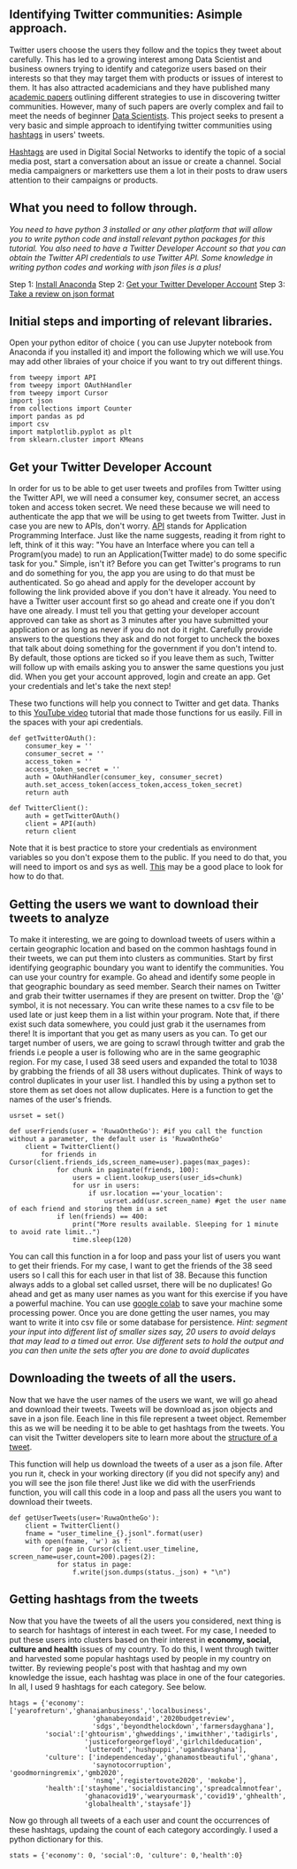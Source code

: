 ## Identifying Twitter communities: Asimple approach.

Twitter users choose the users they follow and the topics they tweet about carefully. This has led to a growing interest among Data Scientist and business owners trying to identify and categorize users based on their interests so that they may target them with products or issues of interest to them. It has also attracted academicians and they have published many [academic papers](https://journals.plos.org/plosone/article?id=10.1371/journal.pone.0210689) outlining different strategies to use in discovering twitter communities. However, many of such papers are overly complex and fail to meet the needs of beginner [Data Scientists](https://www.edureka.co/blog/what-is-data-science/#datascientist). This project seeks to present a very basic and simple approach to identifying twitter communities using [hashtags](https://www.takeflyte.com/blog/hashtags-explained) in users' tweets.

[Hashtags](https://www.takeflyte.com/blog/hashtags-explained) are used in Digital Social Networks to identify the topic of a social media post, start a conversation about an issue or create a channel. Social media campaigners or marketters use them a lot in their posts to draw users attention to their campaigns or products.
## What you need to follow through.
_You need to have python 3 installed or any other platform that will allow you to write python code and install relevant python packages for this tutorial. You also need to have a Twitter Developer Account so that you can obtain the Twitter API credentials to use Twitter API. Some knowledge in writing python codes and working with json files is a plus!_

Step 1: [Install Anaconda](https://www.anaconda.com/products/individual)
Step 2: [Get your Twitter Developer Account](https://developer.twitter.com/en)
Step 3: [Take a review on json format](https://developer.mozilla.org/en-US/docs/Learn/JavaScript/Objects/JSON)

## Initial steps and importing of relevant libraries.
Open your python editor of choice ( you can use Jupyter notebook from Anaconda if you installed it) and import the following which we will use.You may add other libraies of your choice if you want to try out different things.
```
from tweepy import API
from tweepy import OAuthHandler
from tweepy import Cursor
import json
from collections import Counter
import pandas as pd
import csv
import matplotlib.pyplot as plt
from sklearn.cluster import KMeans
```
## Get your Twitter Developer Account
In order for us to be able to get user tweets and profiles from Twitter using the Twitter API, we will need a consumer key, consumer secret, an access token and access token secret. We need these because we will need to authenticate the app that we will be using to get tweets from Twitter. Just in case you are new to APIs, don't worry. [API](https://www.mulesoft.com/resources/api/what-is-an-api) stands for Application Programming Interface. Just like the name suggests, reading it from right to left, think of it this way: "You have an Interface where you can tell a Program(you made) to run an Application(Twitter made) to do some specific task for you." Simple, isn't it?
Before you can get Twitter's programs to run and do something for you, the app you are using to do that must be authenticated. So go ahead and apply for the developer account by following the link provided above if you don't have it already. You need to have a Twitter user account first so go ahead and create one if you don't have one already. I must tell you that getting your developer account approved can take as short as 3 minutes after you have submitted your application or as long as never if you do not do it right. Carefully provide answers to the questions they ask and do not forget to uncheck the boxes that talk about doing something for the government if you don't intend to. By default, those options are ticked so if you leave them as such, Twitter will follow up with emails asking you to answer the same questions you just did. When you get your account approved, login and create an app. Get your credentials and let's take the next step!

These two functions will help you connect to Twitter and get data. Thanks to this [YouTube video](https://www.youtube.com/watch?v=CVYazfbbcZ8&list=PLmcBskOCOOFW1SNrz6_yzCEKGvh65wYb9&index=18&pbjreload=101)  tutorial that made those functions for us easily. Fill in the spaces with your api credentials.


```# Get user tweets as a json file
def getTwitterOAuth():
    consumer_key = ''
    consumer_secret = ''
    access_token = ''
    access_token_secret = ''
    auth = OAuthHandler(consumer_key, consumer_secret)
    auth.set_access_token(access_token,access_token_secret)
    return auth

def TwitterClient():
    auth = getTwitterOAuth()
    client = API(auth)
    return client
```

Note that it is best practice to store your credentials as environment variables so you don't expose them to the public. If you need to do that, you will need to import os and sys as well. [This](http://jonathansoma.com/lede/foundations-2019/classes/apis/keeping-api-keys-secret/) may be a good place to look for how to do that.

## Getting the users we want to download their tweets to analyze
To make it interesting, we are going to download tweets of users within a certain geographic location and based on the common hashtags found in their tweets, we can put them into clusters as communities. Start by first identifying geographic boundary you want to identify the communities. You can use your country for example. Go ahead and identify some people in that geographic boundary as seed member. Search their names on Twitter and grab their twitter usernames if they are present on twitter. Drop the '@' symbol, it is not necessary. You can write these names to a csv file to be used late or just keep them in a list within your program. Note that, if there exist such data somewhere, you could just grab it the usernames from there!
It is important that you get as many users as you can. To get our target number of users, we are going to scrawl through twitter and grab the friends i.e people a user is following who are in the same geographic region. For my case, I used 38 seed users and expanded the total to 1038 by grabbing the friends of all 38 users without duplicates. Think of ways to control duplicates in your user list. I handled this by using a python set to store them as set does not allow duplicates. Here is a function to get the names of the user's friends. 

```# user friends
usrset = set()

def userFriends(user = 'RuwaOntheGo'): #if you call the function without a parameter, the default user is 'RuwaOntheGo'
    client = TwitterClient()
        for friends in Cursor(client.friends_ids,screen_name=user).pages(max_pages): 
            for chunk in paginate(friends, 100):
                users = client.lookup_users(user_ids=chunk)
                for usr in users:
                    if usr.location =='your_location':
                        usrset.add(usr.screen_name) #get the user name of each friend and storing them in a set
            if len(friends) == 400:
                print("More results available. Sleeping for 1 minute to avoid rate limit..")
                time.sleep(120)
```

You can call this function in a for loop and pass your list of users you want to get their friends. For my case, I want to get the friends of the 38 seed users so I call this for each user in that list of 38. Because this function always adds to a global set called usrset, there will be no duplicates!
Go ahead and get as many user names as you want for this exercise if you have a powerful machine. You can use [google colab](https://colab.research.google.com/notebooks/intro.ipynb#recent=true) to save your machine some processing power. Once you are done getting the user names, you may want to write it into csv file or some database for persistence. 
_Hint: segment your input into different list of smaller sizes say, 20 users to avoid delays that may lead to a timed out error. Use different sets to hold the output and you can then unite the sets after you are done to avoid duplicates_

## Downloading the tweets of all the users.
Now that we have the user names of the users we want, we will go ahead and download their tweets. Tweets will be download as json objects and save in a json file. Eeach line in this file represent a tweet object. Remember this as we will be needing it to be able to get hashtags from the tweets. You can visit the Twitter developers site to learn more about the [structure of a tweet](https://developer.twitter.com/en/docs/tweets/data-dictionary/overview/intro-to-tweet-json#:~:text=Each%20Tweet%20has%20an%20author,most%20often%20an%20account%20bio.).

This function will help us download the tweets of a user as a json file. After you run it, check in your working directory (if you did not specify any) and you will see the json file there! Just like we did with the userFriends function, you will call this code in a loop and pass all the users you want to download their tweets.
```
def getUserTweets(user='RuwaOntheGo'):
    client = TwitterClient()
    fname = "user_timeline_{}.jsonl".format(user)
    with open(fname, 'w') as f:
        for page in Cursor(client.user_timeline, screen_name=user,count=200).pages(2):
            for status in page:
                f.write(json.dumps(status._json) + "\n")
```
## Getting hashtags from the tweets
Now that you have the tweets of all the users you considered, next thing is to search for hashtags of interest in each tweet. For my case, I needed to put these users into clusters based on their interest in **economy, social, culture and health** issues of my country. To do this, I went through twitter and harvested some popular hashtags used by people in my country on twitter. By reviewing people's post with that hashtag and my own knowledge the issue, each hashtag was place in one of the four categories. In all, I used 9 hashtags for each category. See below.

```
htags = {'economy': ['yearofreturn','ghanaianbusiness','localbusiness',
                     'ghanabeyondaid','2020budgetreview',
                     'sdgs','beyondthelockdown','farmersdayghana'], 
         'social':['ghtourism','ghweddings','imwithher','tadigirls',
                   'justiceforgeorgefloyd','girlchildeducation',
                   'lutterodt','hushpuppi','ugandavsghana'], 
         'culture': ['independenceday','ghanamostbeautiful','ghana',
                     'saynotocorruption', 'goodmorningremix','gmb2020',
                     'nsmq','registertovote2020', 'mokobe'],
         'health':['stayhome','socialdistancing','spreadcalmnotfear',
                   'ghanacovid19','wearyourmask','covid19','ghhealth',
                   'globalhealth','staysafe']}

```
Now go through all tweets of a each user and count the occurrences of these hashtags, updaing the count of each category accordingly. I used a python dictionary for this.
```
stats = {'economy': 0, 'social':0, 'culture': 0,'health':0}
```
